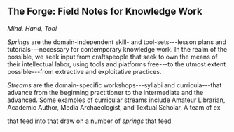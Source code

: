 ## The Forge: Field Notes for Knowledge Work
*Mind, Hand, Tool*

*Springs* are the domain-independent skill- and tool-sets---lesson plans and
tutorials---necessary for contemporary knowledge work. In the realm of the
possible, we seek input from craftspeople that seek to own the means of their
intellectual labor, using tools and platforms free---to the utmost extent
possible---from extractive and exploitative practices.

*Streams* are the domain-specific workshops---syllabi and curricula---that
advance from the beginning practitioner to the intermediate and the advanced.
Some examples of curricular streams include Amateur Librarian, Academic
Author, Media Archaeologist, and Textual Scholar. A team of ex

that feed into 
that draw on a number of *springs*
that feed

